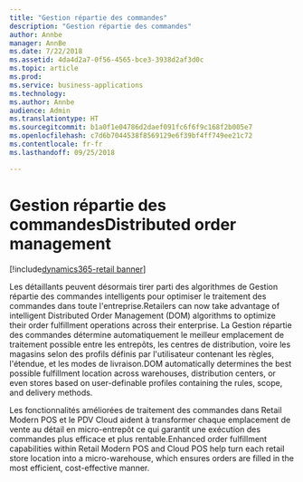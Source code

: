 ```yaml
---
title: "Gestion répartie des commandes"
description: "Gestion répartie des commandes"
author: Annbe
manager: AnnBe
ms.date: 7/22/2018
ms.assetid: 4da4d2a7-0f56-4565-bce3-3938d2af3d0c
ms.topic: article
ms.prod: 
ms.service: business-applications
ms.technology: 
ms.author: Annbe
audience: Admin
ms.translationtype: HT
ms.sourcegitcommit: b1a0f1e04786d2daef091fc6f6f9c168f2b005e7
ms.openlocfilehash: c7d6b7044538f8569129e6f39bf4ff749ee21c72
ms.contentlocale: fr-fr
ms.lasthandoff: 09/25/2018

---
```

#  <a name="distributed-order-management"></a><span data-ttu-id="55f30-103">Gestion répartie des commandes</span><span class="sxs-lookup"><span data-stu-id="55f30-103">Distributed order management</span></span>

[!include[dynamics365-retail banner](../includes/dynamics365-retail.md)]






<span data-ttu-id="55f30-104">Les détaillants peuvent désormais tirer parti des algorithmes de Gestion répartie des commandes intelligents pour optimiser le traitement des commandes dans toute l'entreprise.</span><span class="sxs-lookup"><span data-stu-id="55f30-104">Retailers can now take advantage of intelligent Distributed Order Management (DOM) algorithms to optimize their order fulfillment operations across their enterprise.</span></span> <span data-ttu-id="55f30-105">La Gestion répartie des commandes détermine automatiquement le meilleur emplacement de traitement possible entre les entrepôts, les centres de distribution, voire les magasins selon des profils définis par l'utilisateur contenant les règles, l'étendue, et les modes de livraison.</span><span class="sxs-lookup"><span data-stu-id="55f30-105">DOM automatically determines the best possible fulfillment location across warehouses, distribution centers, or even stores based on user-definable profiles containing the rules, scope, and delivery methods.</span></span>

<span data-ttu-id="55f30-106">Les fonctionnalités améliorées de traitement des commandes dans Retail Modern POS et le PDV Cloud aident à transformer chaque emplacement de vente au détail en micro-entrepôt ce qui garantit une exécution des commandes plus efficace et plus rentable.</span><span class="sxs-lookup"><span data-stu-id="55f30-106">Enhanced order fulfillment capabilities within Retail Modern POS and Cloud POS help turn each retail store location into a micro-warehouse, which ensures orders are filled in the most efficient, cost-effective manner.</span></span>

